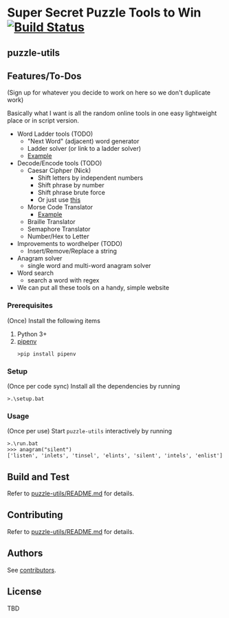 # Super Secret Puzzle Tools to Win [![Build Status](https://travis-ci.com/s-zhang/puzzlehunt-tools.svg?branch=master)](https://travis-ci.com/s-zhang/puzzlehunt-tools)

## puzzle-utils

## Features/To-Dos
(Sign up for whatever you decide to work on here so we don't duplicate work)

Basically what I want is all the random online tools in one easy lightweight place or in script version.

- Word Ladder tools (TODO)
    - "Next Word" (adjacent) word generator
    - Ladder solver (or link to a ladder solver)
    - [Example](http://ceptimus.co.uk/wordladder.php)
- Decode/Encode tools (TODO)
    - Caesar Ciphper (Nick)
        - Shift letters by independent numbers
        - Shift phrase by number
        - Shift phrase brute force
        - Or just use [this](https://www.dcode.fr/shift-cipher)
    - Morse Code Translator
        - [Example](https://morsecode.scphillips.com/translator.html)
    - Braille Translator
    - Semaphore Translator
    - Number/Hex to Letter
- Improvements to wordhelper (TODO)
    - Insert/Remove/Replace a string
- Anagram solver
    - single word and multi-word anagram solver
- Word search
    - search a word with regex
- We can put all these tools on a handy, simple website

### Prerequisites

(Once) Install the following items
1. Python 3+
1. [pipenv](https://docs.pipenv.org/)
    ```
    >pip install pipenv
    ```

### Setup

(Once per code sync)
Install all the dependencies by running
```
>.\setup.bat
```

### Usage

(Once per use)
Start `puzzle-utils` interactively by running
```
>.\run.bat
>>> anagram("silent")
['listen', 'inlets', 'tinsel', 'elints', 'silent', 'intels', 'enlist']
```

## Build and Test

Refer to [puzzle-utils/README.md](puzzle-utils/README.md) for details.

## Contributing

Refer to [puzzle-utils/README.md](puzzle-utils/README.md) for details.

## Authors

See [contributors](https://github.com/s-zhang/puzzlehunt-tools/contributors).

## License

TBD